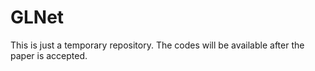 # GLNet
This is just a temporary repository. The codes will be available after the paper is accepted.
